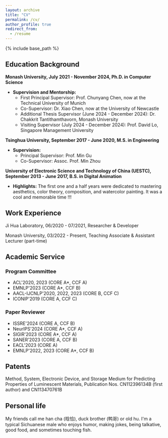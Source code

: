 ```yaml
---
layout: archive
title: "CV"
permalink: /cv/
author_profile: true
redirect_from:
  - /resume
---
```


{% include base_path %}

<!-- [CV](https://github.com/huhanGitHub/huhan.github.io/raw/master/files/resume_eng.pdf), updated 05/2024.-->


## Education Background

**Monash University, July 2021 - November 2024, Ph.D. in Computer Science**
- **Supervision and Mentorship:**
  - First Principal Supervisor: Prof. Chunyang Chen, now at the Technical University of Munich
  - Co-Supervisor: Dr. Xiao Chen, now at the University of Newcastle
  - Additional Thesis Supervisor (June 2024 - December 2024): Dr. Chakkrit Tantithamthavorn, Monash University
  - Visiting Supervisor (July 2024 - December 2024): Prof. David Lo, Singapore Management University
<!-- - **Acknowledgments:** Deep gratitude to Prof. John Groundy (Monash University) and Dr. Qiuyuan Chen (Tencent) for their guidance and help in the early stages of my PhD. -->

**Tsinghua University, September 2017 - June 2020, M.S. in Engineering**
- **Supervision:**
  - Principal Supervisor: Prof. Min Gu
  - Co-Supervisor: Assoc. Prof. Min Zhou
<!-- - **Acknowledgments:** Dr. Guang Chen, now at Huawei, my big brother and 大腿 throughout my whole master.-->

**University of Electronic Science and Technology of China (UESTC), September 2013 - June 2017, B.S. in Digital Animation**
- **Highlights:** The first one and a half years were dedicated to mastering aesthetics, color theory, composition, and watercolor painting. It was a cool and memorable time !!!



## Work Experience

Ji Hua Laboratory, 06/2020 - 07/2021, Researcher & Developer

Monash University, 03/2022 - Present, Teaching Associate & Assistant Lecturer (part-time)

## Academic Service

### **Program Committee**
- ACL'2020, 2023 (CORE A\*, CCF A)
- EMNLP'2023 (CORE A\*, CCF B)
- AACL-IJCNLP'2020, 2022, 2023 (CORE B, CCF C)
- ICONIP'2019 (CORE A, CCF C)

### **Paper Reviewer**
- ISSRE'2024 (CORE A, CCF B)
- NeurIPS'2024 (CORE A\*, CCF A)
- SIGIR'2023 (CORE A\*, CCF A)
- SANER'2023 (CORE A, CCF B)
- EACL'2023 (CORE A)
- EMNLP'2022, 2023 (CORE A\*, CCF B)


## Patents
Method, System, Electronic Device, and Storage Medium for Predicting Properties of Luminescent Materials, Publication Nos. CN112396134B (first author) and CN113470761B


## Personal life
My friends call me han cha (晗恰), duck brother (鸭哥) or old hu. I'm a typical Sichuanese male who enjoys humor, making jokes, being talkative, good food, and sometimes touching fish. 
